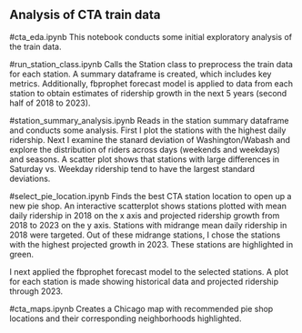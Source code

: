 ## Analysis of CTA train data

#cta_eda.ipynb
This notebook conducts some initial exploratory analysis of the train data.


#run_station_class.ipynb
Calls the Station class to preprocess the train data for each station. A summary dataframe is created, which includes key metrics. Additionally, fbprophet forecast model is applied to data from each station to obtain estimates of ridership growth in the next 5 years (second half of 2018 to 2023).


#station_summary_analysis.ipynb
Reads in the station summary dataframe and conducts some analysis. First I plot the stations with the highest daily ridership. Next I examine the stanard deviation of Washington/Wabash and explore the distribution of riders across days (weekends and weekdays) and seasons. A scatter plot shows that stations with large differences in Saturday vs. Weekday ridership tend to have the largest standard deviations.

#select_pie_location.ipynb
Finds the best CTA station location to open up a new pie shop. An interactive scatterplot shows stations plotted with mean daily ridership in 2018 on the x axis and projected ridership growth from 2018 to 2023 on the y axis. Stations with midrange mean daily ridership in 2018 were targeted. Out of these midrange stations, I chose the stations with the highest projected growth in 2023. These stations are highlighted in green.

I next applied the fbprophet forecast model to the selected stations. A plot for each station is made showing historical data and projected ridership through 2023.


#cta_maps.ipynb
Creates a Chicago map with recommended pie shop locations and their corresponding neighborhoods highlighted.
